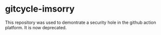 # gitcycle-imsorry

This repository was used to demontrate a security hole in the github action platform. It is now deprecated.
